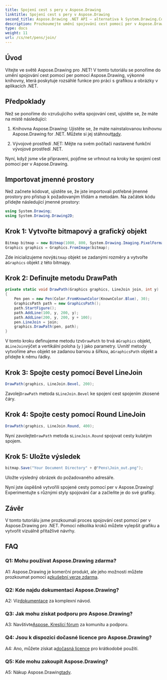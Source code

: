 ```yaml
---
title: Spojení cest s pery v Aspose.Drawing
linktitle: Spojení cest s pery v Aspose.Drawing
second_title: Aspose.Drawing .NET API – alternativa k System.Drawing.Common
description: Prozkoumejte umění spojování cest pomocí per v Aspose.Drawing pro .NET. Vytvářejte úžasnou grafiku s možnostmi LineJoin.
type: docs
weight: 11
url: /cs/net/pens/join/
---
```

## Úvod

Vítejte ve světě Aspose.Drawing pro .NET! V tomto tutoriálu se ponoříme do umění spojování cest pomocí per pomocí Aspose.Drawing, výkonné knihovny, která poskytuje rozsáhlé funkce pro práci s grafikou a obrázky v aplikacích .NET.

## Předpoklady

Než se ponoříme do vzrušujícího světa spojování cest, ujistěte se, že máte na místě následující:

1.  Knihovna Aspose.Drawing: Ujistěte se, že máte nainstalovanou knihovnu Aspose.Drawing for .NET. Můžete si jej stáhnout[tady](https://releases.aspose.com/drawing/net/).

2. Vývojové prostředí .NET: Mějte na svém počítači nastavené funkční vývojové prostředí .NET.

Nyní, když jsme vše připraveni, pojďme se vrhnout na kroky ke spojení cest pomocí per v Aspose.Drawing.

## Importovat jmenné prostory

Než začnete kódovat, ujistěte se, že jste importovali potřebné jmenné prostory pro přístup k požadovaným třídám a metodám. Na začátek kódu přidejte následující jmenné prostory:

```csharp
using System.Drawing;
using System.Drawing.Drawing2D;
```

## Krok 1: Vytvořte bitmapový a grafický objekt

```csharp
Bitmap bitmap = new Bitmap(1000, 800, System.Drawing.Imaging.PixelFormat.Format32bppPArgb);
Graphics graphics = Graphics.FromImage(bitmap);
```

 Zde inicializujeme nový`Bitmap` objekt se zadanými rozměry a vytvořte a`Graphics` objekt z této bitmapy.

## Krok 2: Definujte metodu DrawPath

```csharp
private static void DrawPath(Graphics graphics, LineJoin join, int y)
{
    Pen pen = new Pen(Color.FromKnownColor(KnownColor.Blue), 30);
    GraphicsPath path = new GraphicsPath();
    path.StartFigure();
    path.AddLine(100, y, 200, y);
    path.AddLine(200, y, 200, y + 100);
    pen.LineJoin = join;
    graphics.DrawPath(pen, path);
}
```

 V tomto kroku definujeme metodu tzv`DrawPath` to trvá a`Graphics` objekt, a`LineJoin`výčet a vertikální poloha (`y` ) jako parametry. Uvnitř metody vytvoříme a`Pen` objekt se zadanou barvou a šířkou, a`GraphicsPath` objekt a přidejte k němu řádky.

## Krok 3: Spojte cesty pomocí Bevel LineJoin

```csharp
DrawPath(graphics, LineJoin.Bevel, 200);
```

 Zavolej`DrawPath` metoda s`LineJoin.Bevel` ke spojení cest spojením zkosené čáry.

## Krok 4: Spojte cesty pomocí Round LineJoin

```csharp
DrawPath(graphics, LineJoin.Round, 400);
```

 Nyní zavolejte`DrawPath` metoda s`LineJoin.Round` spojovat cesty kulatým spojem.

## Krok 5: Uložte výsledek

```csharp
bitmap.Save("Your Document Directory" + @"Pens\Join_out.png");
```

Uložte výsledný obrázek do požadovaného adresáře.

Nyní jste úspěšně vytvořili spojené cesty pomocí per v Aspose.Drawing! Experimentujte s různými styly spojování čar a začleňte je do své grafiky.

## Závěr

V tomto tutoriálu jsme prozkoumali proces spojování cest pomocí per v Aspose.Drawing pro .NET. Pomocí několika kroků můžete vylepšit grafiku a vytvořit vizuálně přitažlivé návrhy.

## FAQ

### Q1: Mohu používat Aspose.Drawing zdarma?

 A1: Aspose.Drawing je komerční produkt, ale jeho možnosti můžete prozkoumat pomocí a[zkušební verze zdarma](https://releases.aspose.com/).

### Q2: Kde najdu dokumentaci Aspose.Drawing?

 A2: Viz[dokumentace](https://reference.aspose.com/drawing/net/) za komplexní návod.

### Q3: Jak mohu získat podporu pro Aspose.Drawing?

 A3: Navštivte[Aspose. Kreslící fórum](https://forum.aspose.com/c/diagram/17) za komunitu a podporu.

### Q4: Jsou k dispozici dočasné licence pro Aspose.Drawing?

 A4: Ano, můžete získat a[dočasná licence](https://purchase.aspose.com/temporary-license/) pro krátkodobé použití.

### Q5: Kde mohu zakoupit Aspose.Drawing?

 A5: Nákup Aspose.Drawing[tady](https://purchase.aspose.com/buy).